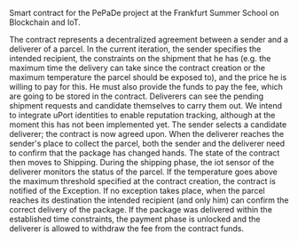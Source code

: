 Smart contract for the PePaDe project at the Frankfurt Summer School on Blockchain and IoT.

The contract represents a decentralized agreement between a sender and a deliverer of a parcel.
In the current iteration, the sender specifies the intended recipient, the constraints on the shipment that he has (e.g. the maximum time the delivery can take since the contract creation or the maximum temperature the parcel should be exposed to), and the price he is willing to pay for this. He must also provide the funds to pay the fee, which are going to be stored in the contract. 
Deliverers can see the pending shipment requests and candidate themselves to carry them out. We intend to integrate uPort identities to enable reputation tracking, although at the moment this has not been implemented yet.
The sender selects a candidate deliverer; the contract is now agreed upon.
When the deliverer reaches the sender's place to collect the parcel, both the sender and the deliverer need to confirm that the package has changed hands. The state of the contract then moves to Shipping.
During the shipping phase, the iot sensor of the deliverer monitors the status of the parcel. If the temperature goes above the maximum threshold specified at the contract creation, the contract is notified of the Exception.
If no exception takes place, when the parcel reaches its destination the intended recipient (and only him) can confirm the correct delivery of the package. If the package was delivered within the established time constraints, the payment phase is unlocked and the deliverer is allowed to withdraw the fee from the contract funds.
